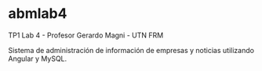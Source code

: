 # abmlab4
TP1 Lab 4 - Profesor Gerardo Magni - UTN FRM

Sistema de administración de información de empresas y noticias utilizando Angular y MySQL.
